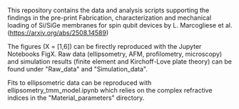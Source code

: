 This repository contains the data and analysis scripts supporting the findings in the pre-print Fabrication, characterization and mechanical loading of Si/SiGe membranes for spin qubit devices by L. Marcogliese et al. (https://arxiv.org/abs/2508.14589)

The figures (X = [1,6]) can be firectly reproduced with the Jupyter Notebooks FigX.
Raw data (ellipsometry, AFM, profilometry, microscopy) and simulation results (finite element and Kirchoff-Love plate theory) can be found under "Raw_data" and "Simulation_data".

Fits to ellipsometric data can be reproduced with ellipsometry_tmm_model.ipynb which relies on the complex refractive indices in the "Material_parameters" directory. 
